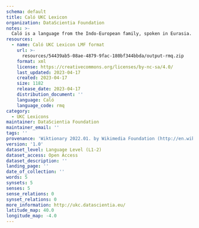 ```yaml
---
schema: default
title: Caló UKC Lexicon
organization: DataScientia Foundation
notes: >-
  Caló is a language from the Indo-European family, spoken in Eurasia. The UKC Lexicon of Caló is represented as a lexico-semantic network. It consists of words, word senses, synsets, as well as sense-level and synset-level relationships.
resources:
  - name: Caló UKC Lexicon LMF format
    url: >-
      resources/54439ab5-08ae-4879-9fac-180bf344bbda/output-rmq.zip
    format: xml
    license: https://creativecommons.org/licenses/by-nc-sa/4.0/
    last_updated: 2023-04-17
    created: 2023-04-17
    size: 1182
    release_date: 2023-04-17
    distribution_document: ''
    language: Caló
    language_code: rmq
category:
  - UKC Lexicons
maintainer: DataScientia Foundation
maintainer_email: ''
tags: ''
provenance: 'Wiktionary 2022.01. by Wikimedia Foundation (http://en.wiktionary.org); Princeton WordNet 2.1 by Princeton University (https://wordnet.princeton.edu)'
version: '1.0'
dataset_level: Language Level (L1-2)
dataset_access: Open Access
dataset_description: ''
landing_page: ''
date_of_collection: ''
words: 5
synsets: 5
senses: 5
sense_relations: 0
synset_relations: 0
more_information: http://ukc.datascientia.eu/
latitude_map: 40.0
longitude_map: -4.0
---
```

